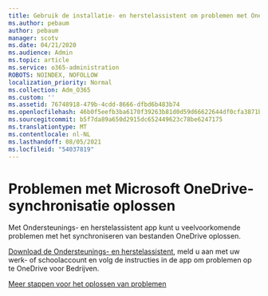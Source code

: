 ```yaml
---
title: Gebruik de installatie- en herstelassistent om problemen met OneDrive voor Bedrijven
ms.author: pebaum
author: pebaum
manager: scotv
ms.date: 04/21/2020
ms.audience: Admin
ms.topic: article
ms.service: o365-administration
ROBOTS: NOINDEX, NOFOLLOW
localization_priority: Normal
ms.collection: Adm_O365
ms.custom: ''
ms.assetid: 76748918-479b-4cdd-8666-dfbd6b483b74
ms.openlocfilehash: 46b0f5eefb3ba6170f39263b81d0d59d66622644df0cfa3871b1ce4cdd214818
ms.sourcegitcommit: b5f7da89a650d2915dc652449623c78be6247175
ms.translationtype: MT
ms.contentlocale: nl-NL
ms.lasthandoff: 08/05/2021
ms.locfileid: "54037819"
---
```

# <a name="fix-onedrive-sync-problems"></a>Problemen met Microsoft OneDrive-synchronisatie oplossen

Met Ondersteunings- en herstelassistent app kunt u veelvoorkomende problemen met het synchroniseren van bestanden OneDrive oplossen. 
  
[Download de Ondersteunings- en herstelassistent](https://aka.ms/sara), meld u aan met uw werk- of schoolaccount en volg de instructies in de app om problemen op te OneDrive voor Bedrijven. 
  
[Meer stappen voor het oplossen van problemen](https://go.microsoft.com/fwlink/?linkid=872097)
  

